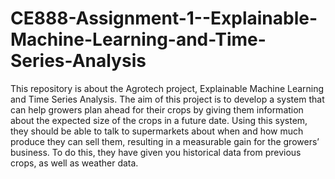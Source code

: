 # CE888-Assignment-1--Explainable-Machine-Learning-and-Time-Series-Analysis


This repository is about the Agrotech project, Explainable Machine Learning and Time Series Analysis. The aim of this project is to develop a system that can help growers plan ahead for their crops by giving them information about the expected size of the crops in a future date. Using this system, they should be able to talk to supermarkets about when and how much produce they can sell them, resulting in a measurable gain for the growers’ business. To do this, they have given you historical data from previous crops, as well as weather data.
